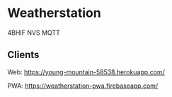 # Weatherstation
4BHIF NVS MQTT


## Clients

Web: https://young-mountain-58538.herokuapp.com/

PWA: https://weatherstation-pwa.firebaseapp.com/

